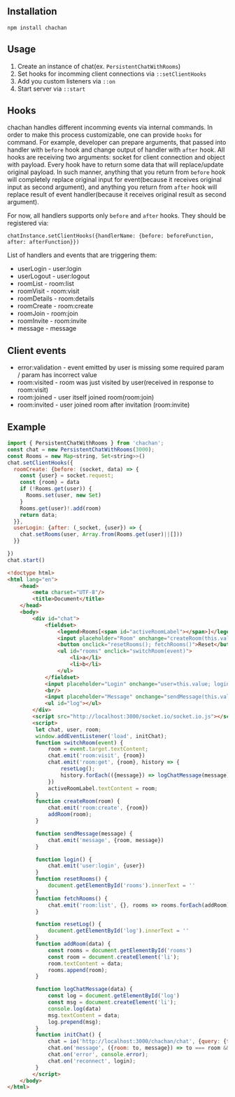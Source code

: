 ## Installation

``npm install chachan``

## Usage

1. Create an instance of chat(ex. `PersistentChatWithRooms`)
2. Set hooks for incomming client connections via ``::setClientHooks``
3. Add you custom listeners via ``::on``
4. Start server via ``::start``

## Hooks

chachan handles different incomming events via internal commands. In
order to make this process customizable, one can provide `hooks` for
command. For example, developer can prepare arguments, that passed
into handler with `before` hook and change output of handler with
`after` hook. All hooks are receiving two arguments: socket for client
connection and object with payload. Every hook have to return some
data that will replace/update original payload. In such manner,
anything that you return from `before` hook will completely replace
original input for event(because it receives original input as second
argument), and anything you return from `after` hook will replace
result of event handler(because it receives original result as second
argument).

For now, all handlers supports only `before` and `after` hooks. They
should be registered via:

    chatInstance.setClientHooks({handlerName: {before: beforeFunction, after: afterFunction}})

List of handlers and events that are triggering them:

* userLogin - user:login
* userLogout - user:logout
* roomList - room:list
* roomVisit - room:visit
* roomDetails - room:details
* roomCreate - room:create
* roomJoin - room:join
* roomInvite - room:invite
* message - message

## Client events

* error:validation - event emitted by user is missing some required param / param has incorrect value
* room:visited - room was just visited by user(received in response to room:visit)
* room:joined - user itself joined room(room:join)
* room:invited - user joined room after invitation (room:invite)

## Example
```js
import { PersistentChatWithRooms } from 'chachan';
const chat = new PersistentChatWithRooms(3000);
const Rooms = new Map<string, Set<string>>()
chat.setClientHooks({
  roomCreate: {before: (socket, data) => {
    const {user} = socket.request;
    const {room} = data
    if (!Rooms.get(user)) {
      Rooms.set(user, new Set)
    }
    Rooms.get(user)!.add(room)
    return data;
  }},
  userLogin: {after: (_socket, {user}) => {
    chat.setRooms(user, Array.from(Rooms.get(user)||[]))
  }}

})
chat.start()
```

```html
<!doctype html>
<html lang="en">
    <head>
        <meta charset="UTF-8"/>
        <title>Document</title>
    </head>
    <body>
        <div id="chat">
            <fieldset>
                <legend>Rooms[<span id="activeRoomLabel"></span>]</legend>
                <input placeholder="Room" onchange="createRoom(this.value); this.value=''"/>
                <button onclick="resetRooms(); fetchRooms()">Reset</button>
                <ul id="rooms" onclick="switchRoom(event)">
                    <li>a</li>
                    <li>b</li>
                </ul>
            </fieldset>
            <input placeholder="Login" onchange="user=this.value; login(); this.value=''"/>
            <br/>
            <input placeholder="Message" onchange="sendMessage(this.value); this.value=''"/>
            <ul id="log"></ul>
        </div>
        <script src="http://localhost:3000/socket.io/socket.io.js"></script>
        <script>
         let chat, user, room;
         window.addEventListener('load', initChat);
         function switchRoom(event) {
             room = event.target.textContent;
             chat.emit('room:visit', {room})
             chat.emit('room:get', {room}, history => {
                 resetLog();
                 history.forEach(({message}) => logChatMessage(message));
             })
             activeRoomLabel.textContent = room;
         }
         function createRoom(room) {
             chat.emit('room:create', {room})
             addRoom(room);
         }

         function sendMessage(message) {
             chat.emit('message', {room, message})
         }

         function login() {
             chat.emit('user:login', {user})
         }
         function resetRooms() {
             document.getElementById('rooms').innerText = ''
         }
         function fetchRooms() {
             chat.emit('room:list', {}, rooms => rooms.forEach(addRoom));
         }

         function resetLog() {
             document.getElementById('log').innerText = ''
         }
         function addRoom(data) {
             const rooms = document.getElementById('rooms')
             const room = document.createElement('li');
             room.textContent = data;
             rooms.append(room);
         }

         function logChatMessage(data) {
             const log = document.getElementById('log')
             const msg = document.createElement('li');
             console.log(data)
             msg.textContent = data;
             log.prepend(msg);
         }
         function initChat() {
             chat = io('http://localhost:3000/chachan/chat', {query: {token: 123}});
             chat.on('message', ({room: to, message}) => to === room && logChatMessage(message));
             chat.on('error', console.error);
             chat.on('reconnect', login);
         }
        </script>
    </body>
</html>
```
